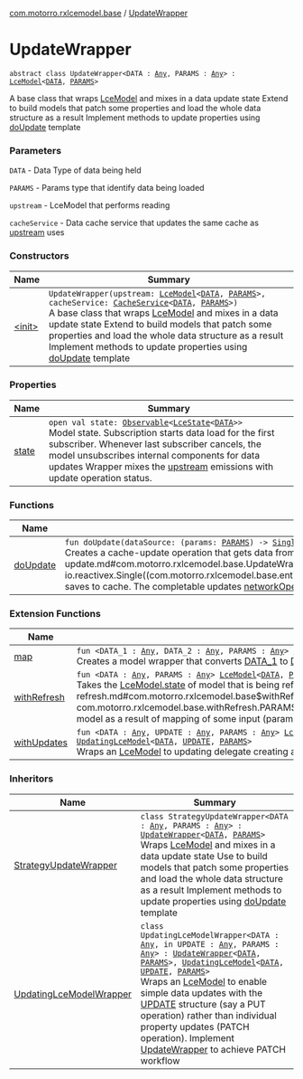 [com.motorro.rxlcemodel.base](../index.md) / [UpdateWrapper](./index.md)

# UpdateWrapper

`abstract class UpdateWrapper<DATA : `[`Any`](https://kotlinlang.org/api/latest/jvm/stdlib/kotlin/-any/index.html)`, PARAMS : `[`Any`](https://kotlinlang.org/api/latest/jvm/stdlib/kotlin/-any/index.html)`> : `[`LceModel`](../-lce-model/index.md)`<`[`DATA`](index.md#DATA)`, `[`PARAMS`](index.md#PARAMS)`>`

A base class that wraps [LceModel](../-lce-model/index.md) and mixes in a data update state
Extend to build models that patch some properties and load the whole data structure as a result
Implement methods to update properties using [doUpdate](do-update.md) template

### Parameters

`DATA` - Data Type of data being held

`PARAMS` - Params type that identify data being loaded

`upstream` - LceModel that performs reading

`cacheService` - Data cache service that updates the same cache as [upstream](#) uses

### Constructors

| Name | Summary |
|---|---|
| [&lt;init&gt;](-init-.md) | `UpdateWrapper(upstream: `[`LceModel`](../-lce-model/index.md)`<`[`DATA`](index.md#DATA)`, `[`PARAMS`](index.md#PARAMS)`>, cacheService: `[`CacheService`](../../com.motorro.rxlcemodel.base.service/-cache-service/index.md)`<`[`DATA`](index.md#DATA)`, `[`PARAMS`](index.md#PARAMS)`>)`<br>A base class that wraps [LceModel](../-lce-model/index.md) and mixes in a data update state Extend to build models that patch some properties and load the whole data structure as a result Implement methods to update properties using [doUpdate](do-update.md) template |

### Properties

| Name | Summary |
|---|---|
| [state](state.md) | `open val state: `[`Observable`](http://reactivex.io/RxJava/2.x/javadoc/io/reactivex/Observable.html)`<`[`LceState`](../-lce-state/index.md)`<`[`DATA`](index.md#DATA)`>>`<br>Model state. Subscription starts data load for the first subscriber. Whenever last subscriber cancels, the model unsubscribes internal components for data updates Wrapper mixes the [upstream](#) emissions with update operation status. |

### Functions

| Name | Summary |
|---|---|
| [doUpdate](do-update.md) | `fun doUpdate(dataSource: (params: `[`PARAMS`](index.md#PARAMS)`) -> `[`Single`](http://reactivex.io/RxJava/2.x/javadoc/io/reactivex/Single.html)`<out `[`Entity`](../../com.motorro.rxlcemodel.base.entity/-entity/index.md)`<`[`DATA`](index.md#DATA)`>>): `[`Completable`](http://reactivex.io/RxJava/2.x/javadoc/io/reactivex/Completable.html)<br>Creates a cache-update operation that gets data from [dataSource](do-update.md#com.motorro.rxlcemodel.base.UpdateWrapper$doUpdate(kotlin.Function1((com.motorro.rxlcemodel.base.UpdateWrapper.PARAMS, io.reactivex.Single((com.motorro.rxlcemodel.base.entity.Entity((com.motorro.rxlcemodel.base.UpdateWrapper.DATA)))))))/dataSource) and saves to cache. The completable updates [networkOperationState](#) to mix state to original [upstream](#) |

### Extension Functions

| Name | Summary |
|---|---|
| [map](../map.md) | `fun <DATA_1 : `[`Any`](https://kotlinlang.org/api/latest/jvm/stdlib/kotlin/-any/index.html)`, DATA_2 : `[`Any`](https://kotlinlang.org/api/latest/jvm/stdlib/kotlin/-any/index.html)`, PARAMS : `[`Any`](https://kotlinlang.org/api/latest/jvm/stdlib/kotlin/-any/index.html)`> `[`LceModel`](../-lce-model/index.md)`<`[`DATA_1`](../map.md#DATA_1)`, `[`PARAMS`](../map.md#PARAMS)`>.map(mapper: (data: `[`DATA_1`](../map.md#DATA_1)`) -> `[`DATA_2`](../map.md#DATA_2)`): `[`LceModel`](../-lce-model/index.md)`<`[`DATA_2`](../map.md#DATA_2)`, `[`PARAMS`](../map.md#PARAMS)`>`<br>Creates a model wrapper that converts [DATA_1](../map.md#DATA_1) to [DATA_2](../map.md#DATA_2) |
| [withRefresh](../with-refresh.md) | `fun <DATA : `[`Any`](https://kotlinlang.org/api/latest/jvm/stdlib/kotlin/-any/index.html)`, PARAMS : `[`Any`](https://kotlinlang.org/api/latest/jvm/stdlib/kotlin/-any/index.html)`> `[`LceModel`](../-lce-model/index.md)`<`[`DATA`](../with-refresh.md#DATA)`, `[`PARAMS`](../with-refresh.md#PARAMS)`>.withRefresh(refreshStream: `[`Observable`](http://reactivex.io/RxJava/2.x/javadoc/io/reactivex/Observable.html)`<`[`Int`](https://kotlinlang.org/api/latest/jvm/stdlib/kotlin/-int/index.html)`>): `[`Observable`](http://reactivex.io/RxJava/2.x/javadoc/io/reactivex/Observable.html)`<`[`LceState`](../-lce-state/index.md)`<`[`DATA`](../with-refresh.md#DATA)`>>`<br>Takes the [LceModel.state](../-lce-use-case/state.md) of model that is being refreshed each time [refreshStream](../with-refresh.md#com.motorro.rxlcemodel.base$withRefresh(com.motorro.rxlcemodel.base.LceModel((com.motorro.rxlcemodel.base.withRefresh.DATA, com.motorro.rxlcemodel.base.withRefresh.PARAMS)), io.reactivex.Observable((kotlin.Int)))/refreshStream) emits a value Useful when you create a model as a result of mapping of some input (params for example) and the [LceModel.refresh](../-lce-use-case/refresh.md) property becomes invisible for the outside world |
| [withUpdates](../with-updates.md) | `fun <DATA : `[`Any`](https://kotlinlang.org/api/latest/jvm/stdlib/kotlin/-any/index.html)`, UPDATE : `[`Any`](https://kotlinlang.org/api/latest/jvm/stdlib/kotlin/-any/index.html)`, PARAMS : `[`Any`](https://kotlinlang.org/api/latest/jvm/stdlib/kotlin/-any/index.html)`> `[`LceModel`](../-lce-model/index.md)`<`[`DATA`](../with-updates.md#DATA)`, `[`PARAMS`](../with-updates.md#PARAMS)`>.withUpdates(serviceSet: `[`UpdatingServiceSet`](../../com.motorro.rxlcemodel.base.service/-updating-service-set/index.md)`<`[`DATA`](../with-updates.md#DATA)`, `[`UPDATE`](../with-updates.md#UPDATE)`, `[`PARAMS`](../with-updates.md#PARAMS)`>): `[`UpdatingLceModel`](../-updating-lce-model/index.md)`<`[`DATA`](../with-updates.md#DATA)`, `[`UPDATE`](../with-updates.md#UPDATE)`, `[`PARAMS`](../with-updates.md#PARAMS)`>`<br>Wraps an [LceModel](../-lce-model/index.md) to updating delegate creating an [UpdatingLceModel](../-updating-lce-model/index.md) |

### Inheritors

| Name | Summary |
|---|---|
| [StrategyUpdateWrapper](../-strategy-update-wrapper/index.md) | `class StrategyUpdateWrapper<DATA : `[`Any`](https://kotlinlang.org/api/latest/jvm/stdlib/kotlin/-any/index.html)`, PARAMS : `[`Any`](https://kotlinlang.org/api/latest/jvm/stdlib/kotlin/-any/index.html)`> : `[`UpdateWrapper`](./index.md)`<`[`DATA`](../-strategy-update-wrapper/index.md#DATA)`, `[`PARAMS`](../-strategy-update-wrapper/index.md#PARAMS)`>`<br>Wraps [LceModel](../-lce-model/index.md) and mixes in a data update state Use to build models that patch some properties and load the whole data structure as a result Implement methods to update properties using [doUpdate](do-update.md) template |
| [UpdatingLceModelWrapper](../-updating-lce-model-wrapper/index.md) | `class UpdatingLceModelWrapper<DATA : `[`Any`](https://kotlinlang.org/api/latest/jvm/stdlib/kotlin/-any/index.html)`, in UPDATE : `[`Any`](https://kotlinlang.org/api/latest/jvm/stdlib/kotlin/-any/index.html)`, PARAMS : `[`Any`](https://kotlinlang.org/api/latest/jvm/stdlib/kotlin/-any/index.html)`> : `[`UpdateWrapper`](./index.md)`<`[`DATA`](../-updating-lce-model-wrapper/index.md#DATA)`, `[`PARAMS`](../-updating-lce-model-wrapper/index.md#PARAMS)`>, `[`UpdatingLceModel`](../-updating-lce-model/index.md)`<`[`DATA`](../-updating-lce-model-wrapper/index.md#DATA)`, `[`UPDATE`](../-updating-lce-model-wrapper/index.md#UPDATE)`, `[`PARAMS`](../-updating-lce-model-wrapper/index.md#PARAMS)`>`<br>Wraps an [LceModel](../-lce-model/index.md) to enable simple data updates with the [UPDATE](../-updating-lce-model-wrapper/index.md#UPDATE) structure (say a PUT operation) rather than individual property updates (PATCH operation). Implement [UpdateWrapper](./index.md) to achieve PATCH workflow |
